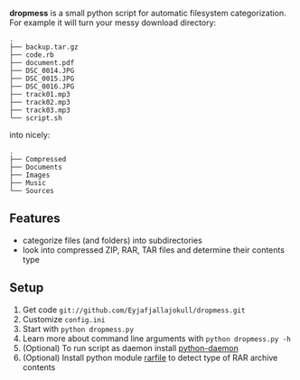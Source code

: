 **dropmess** is a small python script for automatic filesystem categorization. For example it will turn your messy download directory:

    .
    ├── backup.tar.gz
    ├── code.rb
    ├── document.pdf
    ├── DSC_0014.JPG
    ├── DSC_0015.JPG
    ├── DSC_0016.JPG
    ├── track01.mp3
    ├── track02.mp3
    ├── track03.mp3
    └── script.sh
    
into nicely:
    
    .
    ├── Compressed
    ├── Documents
    ├── Images
    ├── Music
    └── Sources

Features
--------

- categorize files (and folders) into subdirectories
- look into compressed ZIP, RAR, TAR files and determine their contents type
    
Setup
-----

1. Get code `git://github.com/Eyjafjallajokull/dropmess.git`
2. Customize `config.ini`
3. Start with `python dropmess.py`
4. Learn more about command line arguments with `python dropmess.py -h`
5. (Optional) To run script as daemon install [python-daemon](http://pypi.python.org/pypi/python-daemon)
6. (Optional) Install python module [rarfile](http://pypi.python.org/pypi/rarfile/2.2) to detect type of RAR archive contents
